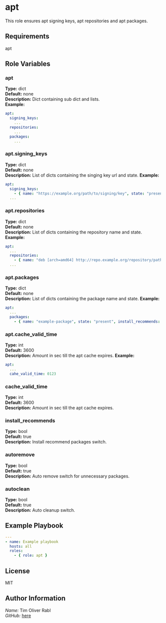 apt
=========

This role ensures apt signing keys, apt repositories and apt packages.

Requirements
------------

apt

Role Variables
--------------

### apt

**Type:** dict  
**Default:** none  
**Description:** Dict containing sub dict and lists.  
**Example:**  

```yaml
apt:
  signing_keys:
    ...
  repositories:
    ...
  packages:
    ...
```

### apt.signing_keys

**Type:** dict  
**Default:** none  
**Description:** List of dicts containing the singing key url and state. 
**Example:**  

```yaml
apt:
  signing_keys:
    - { name: "https://example.org/path/to/signing/key", state: "present" }
  ...
```

### apt.repositories

**Type:** dict  
**Default:** none  
**Description:** List of dicts containing the repository name and state.
**Example:**  

```yaml
apt:
  ...
  repositories:
    - { name: "deb [arch=amd64] http://repo.example.org/repository/path/latest example-release main", state: "present" }
  ...
```

### apt.packages

**Type:** dict  
**Default:** none  
**Description:** List of dicts containing the package name and state.
**Example:**  

```yaml
apt:
  ...
  packages:
    - { name: "example-package", state: "present", install_recommends: true, autoremove: true, autoclean: true }
```

### apt.cache_valid_time

**Type:** int  
**Default:** 3600  
**Description:** Amount in sec till the apt cache expires.
**Example:**  

```yaml
apt:
  ...
  cahe_valid_time: 0123
```

### cache_valid_time

**Type:** int  
**Default:** 3600  
**Description:** Amount in sec till the apt cache expires.  

### install_recommends

**Type:** bool  
**Default:** true  
**Description:** Install recommend packages switch.

### autoremove

**Type:** bool  
**Default:** true  
**Description:** Auto remove switch for unnecessary packages.

### autoclean

**Type:** bool  
**Default:** true  
**Description:** Auto cleanup switch.

Example Playbook
----------------

```yaml
---
- name: Example playbook
  hosts: all
  roles: 
    - { role: apt }
```

License
-------

MIT

Author Information
------------------

*Name:* Tim Oliver Rabl  
*GitHub:* [here](https://github.com/timrabl)
